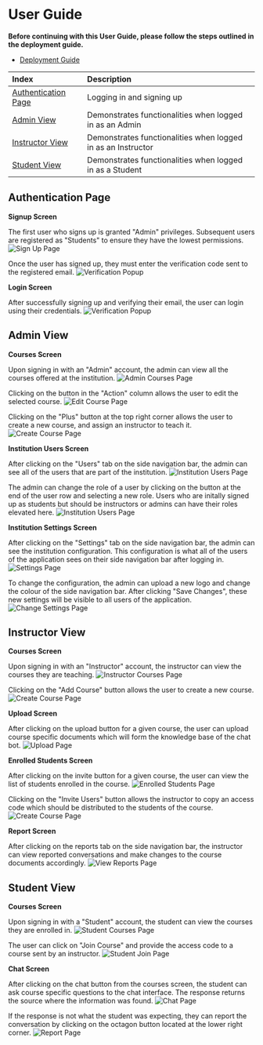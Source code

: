 # User Guide
**Before continuing with this User Guide, please follow the steps outlined in the deployment guide.**
- [Deployment Guide](./DeploymentGuide.md)

| Index                                       | Description                                                               |
| :------------------------------------------ | :---------------------------------------------------------------- |
| [Authentication Page](#authentication-page) | Logging in and signing up                                                |
| [Admin View](#admin-view)                   | Demonstrates functionalities when logged in as an Admin                   |
| [Instructor View](#instructor-view)         | Demonstrates functionalities when logged in as an Instructor              |
| [Student View](#student-view)               | Demonstrates functionalities when logged in as a Student                  |


## Authentication Page
**Signup Screen**

The first user who signs up is granted "Admin" privileges. Subsequent users are registered as "Students" to ensure they have the lowest permissions.
![Sign Up Page](images/signup.png)

Once the user has signed up, they must enter the verification code sent to the registered email.
![Verification Popup](images/verify.png)

**Login Screen**


After successfully signing up and verifying their email, the user can login using their credentials.
![Verification Popup](images/login.png)

## Admin View
**Courses Screen**

Upon signing in with an "Admin" account, the admin can view all the courses offered at the institution.
![Admin Courses Page](images/admin-courses.png)

Clicking on the button in the "Action" column allows the user to edit the selected course.
![Edit Course Page](images/edit-course.png)

Clicking on the "Plus" button at the top right corner allows the user to create a new course, and assign an instructor to teach it.
![Create Course Page](images/admin-create-course.png)

**Institution Users Screen**

After clicking on the "Users" tab on the side navigation bar, the admin can see all of the users that are part of the institution.
![Institution Users Page](images/institution-users.png)

The admin can change the role of a user by clicking on the button at the end of the user row and selecting a new role. Users who are initally signed up as students but should be instructors or admins can have their roles elevated here.
![Institution Users Page](images/edit-role.png)

**Institution Settings Screen**

After clicking on the "Settings" tab on the side navigation bar, the admin can see the institution configuration. This configuration is what all of the users of the application sees on their side navigation bar after logging in.
![Settings Page](images/settings.png)

To change the configuration, the admin can upload a new logo and change the colour of the side navigation bar. After clicking "Save Changes", these new settings will be visible to all users of the application.
![Change Settings Page](images/change-settings.png)

## Instructor View
**Courses Screen**

Upon signing in with an "Instructor" account, the instructor can view the courses they are teaching.
![Instructor Courses Page](images/instructor-courses.png)

Clicking on the "Add Course" button allows the user to create a new course.
![Create Course Page](images/instructor-add-course.png)

**Upload Screen**

After clicking on the upload button for a given course, the user can upload course specific documents which will form the knowledge base of the chat bot.
![Upload Page](images/upload.png)

**Enrolled Students Screen**

After clicking on the invite button for a given course, the user can view the list of students enrolled in the course.
![Enrolled Students Page](images/enrolled-students.png)

Clicking on the "Invite Users" button allows the instructor to copy an access code which should be distributed to the students of the course.
![Create Course Page](images/invite-user.png)

**Report Screen**

After clicking on the reports tab on the side navigation bar, the instructor can view reported conversations and make changes to the course documents accordingly.
![View Reports Page](images/view-report.png)


## Student View
**Courses Screen**

Upon signing in with a "Student" account, the student can view the courses they are enrolled in.
![Student Courses Page](images/student-courses.png)

The user can click on "Join Course" and provide the access code to a course sent by an instructor.
![Student Join Page](images/join-course.png)

**Chat Screen**

After clicking on the chat button from the courses screen, the student can ask course specific questions to the chat interface. The response returns the source where the information was found.
![Chat Page](images/chat.png)

If the response is not what the student was expecting, they can report the conversation by clicking on the octagon button located at the lower right corner.
![Report Page](images/report.png)






